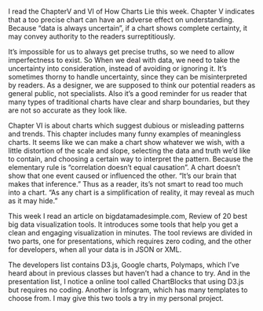I read the ChapterV and VI of How Charts Lie this week. Chapter V indicates that a too precise chart can have an adverse effect on understanding. Because “data is always uncertain”, if a chart shows complete certainty, it may convey authority to the readers surreptitiously.

It’s impossible for us to always get precise truths, so we need to allow imperfectness to exist. So When we deal with data,  we need to take the uncertainty into consideration, instead of avoiding or ignoring it. It’s sometimes thorny to handle uncertainty, since they can be misinterpreted by readers. As a designer, we are supposed to think our potential readers as general public, not specialists. Also it’s a good reminder for us reader that many types of traditional charts have clear and sharp boundaries, but they are not so accurate as they look like. 

Chapter VI is about charts which suggest dubious or  misleading patterns and trends. This chapter includes many funny examples of meaningless charts. It seems like we can make a chart show whatever we wish, with a little distortion of the scale and slope, selecting the data and truth we’d like to contain, and choosing a certain way to interpret the pattern. Because the elementary rule is “correlation doesn’t equal causation”. A chart doesn’t show that one event caused or influenced the other. “It’s our brain that makes that inference.” Thus as a reader, its’s not smart to read too much into a chart.  “As any chart is a simplification of reality, it may reveal as much as it may hide.”

This week I read an article on bigdatamadesimple.com, Review of 20 best big data visualization tools. It introduces some tools that help you get a clean and engaging visualization in minutes. The tool reviews are divided in two parts, one for presentations, which requires zero coding, and the other for developers, when all your data is in JSON or XML. 

The developers list contains D3.js, Google charts, Polymaps, which I’ve heard about in previous classes but haven’t had a chance to try. And in the presentation list, I notice a online tool called ChartBlocks that using D3.js but requires no coding. Another is Infogram, which has many templates to choose from. I may give this two tools a try in my personal project.
